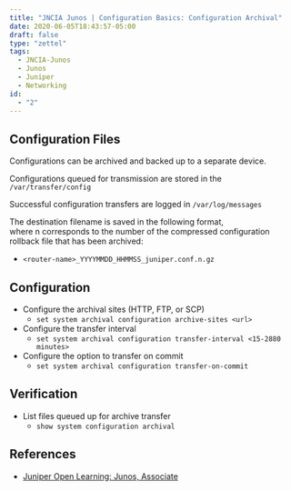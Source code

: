 ```yaml
---
title: "JNCIA Junos | Configuration Basics: Configuration Archival"
date: 2020-06-05T18:43:57-05:00
draft: false
type: "zettel"
tags:
  - JNCIA-Junos
  - Junos
  - Juniper
  - Networking
id:
  - "2"
---
```

## Configuration Files
Configurations can be archived and backed up to a separate device. 

Configurations queued for transmission are stored in the `/var/transfer/config`

Successful configuration transfers are logged in `/var/log/messages`

The destination filename is saved in the following format, where n corresponds to the number of the compressed configuration rollback file that has been archived:

  * `<router-name>_YYYYMMDD_HHMMSS_juniper.conf.n.gz`

## Configuration
  * Configure the archival sites (HTTP, FTP, or SCP)
    * `set system archival configuration archive-sites <url>`
  * Configure the transfer interval
    * `set system archival configuration transfer-interval <15-2880 minutes>`
  * Configure the option to transfer on commit
    * `set system archival configuration transfer-on-commit`

## Verification
  * List files queued up for archive transfer
    * `show system configuration archival`

## References
  * [Juniper Open Learning: Junos, Associate](https://cloud.contentraven.com/junosgenius/learningpath-detail/1004/3/0/1)

